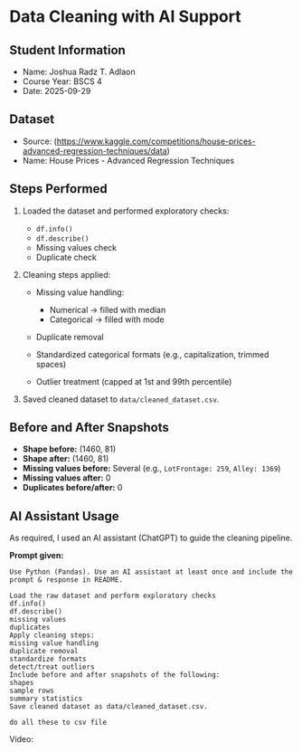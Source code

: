 # Data Cleaning with AI Support

## Student Information
- Name: Joshua Radz T. Adlaon
- Course Year: BSCS 4
- Date: 2025-09-29

## Dataset
- Source: (https://www.kaggle.com/competitions/house-prices-advanced-regression-techniques/data)
- Name: House Prices - Advanced Regression Techniques

## Steps Performed

1. Loaded the dataset and performed exploratory checks:

   * `df.info()`
   * `df.describe()`
   * Missing values check
   * Duplicate check
2. Cleaning steps applied:

   * Missing value handling:

     * Numerical → filled with median
     * Categorical → filled with mode
   * Duplicate removal
   * Standardized categorical formats (e.g., capitalization, trimmed spaces)
   * Outlier treatment (capped at 1st and 99th percentile)
3. Saved cleaned dataset to `data/cleaned_dataset.csv`.

## Before and After Snapshots

* **Shape before:** (1460, 81)
* **Shape after:** (1460, 81)
* **Missing values before:** Several (e.g., `LotFrontage: 259`, `Alley: 1369`)
* **Missing values after:** 0
* **Duplicates before/after:** 0

## AI Assistant Usage

As required, I used an AI assistant (ChatGPT) to guide the cleaning pipeline.

**Prompt given:**

```
Use Python (Pandas). Use an AI assistant at least once and include the prompt & response in README.

Load the raw dataset and perform exploratory checks 
df.info()
df.describe() 
missing values
duplicates
Apply cleaning steps: 
missing value handling
duplicate removal
standardize formats
detect/treat outliers
Include before and after snapshots of the following:
shapes
sample rows
summary statistics
Save cleaned dataset as data/cleaned_dataset.csv.

do all these to csv file
```

Video: 